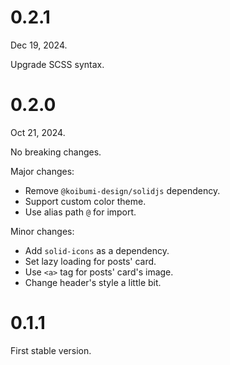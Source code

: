 # 0.2.1

Dec 19, 2024.

Upgrade SCSS syntax.

# 0.2.0

Oct 21, 2024.

No breaking changes.

Major changes:

- Remove `@koibumi-design/solidjs` dependency.
- Support custom color theme.
- Use alias path `@` for import.

Minor changes:

- Add `solid-icons` as a dependency.
- Set lazy loading for posts' card.
- Use `<a>` tag for posts' card's image.
- Change header's style a little bit.

# 0.1.1

First stable version.